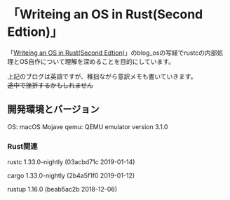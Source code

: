 # 「Writeing an OS in Rust(Second Edtion)」
「[Writeing an OS in Rust(Second Edtion)](https://os.phil-opp.com/)」のblog_osの写経でrustcの内部処理とOS自作について理解を深めることを目的にしています。

上記のブログは英語ですが、稚拙ながら意訳メモも書いていきます。  
~~途中で挫折するかもしれません~~

## 開発環境とバージョン

OS: macOS Mojave
qemu: QEMU emulator version 3.1.0

### Rust関連

rustc 1.33.0-nightly (03acbd71c 2019-01-14)

cargo 1.33.0-nightly (2b4a5f1f0 2019-01-12)

rustup 1.16.0 (beab5ac2b 2018-12-06)  

